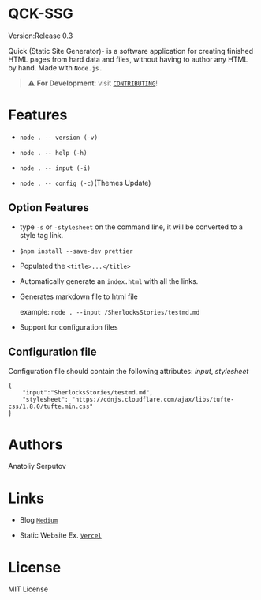 # QCK-SSG

Version:Release 0.3

Quick (Static Site Generator)- is a software application for creating finished HTML pages from hard data and files, without having to author any HTML by hand. Made with `Node.js.`

> :warning: **For Development**: visit [`CONTRIBUTING`](https://github.com/aserputov/QckStaticSiteGenerator/blob/main/CONTRIBUTING.md)!

# Features

- `node . -- version (-v) `

- `node . -- help (-h)`

- `node . -- input (-i)`

- `node . -- config (-c)`(Themes Update)

## Option Features

- type `-s` or `-stylesheet` on the command line, it will be converted to a style tag link.

- `$npm install --save-dev prettier`

- Populated the `<title>...</title>`

- Automatically generate an `index.html` with all the links.

- Generates markdown file to html file

  example: `node . --input /SherlocksStories/testmd.md`

- Support for configuration files

## Configuration file

Configuration file should contain the following attributes: _input_, _stylesheet_

```
{
    "input":"SherlocksStories/testmd.md",
    "stylesheet": "https://cdnjs.cloudflare.com/ajax/libs/tufte-css/1.8.0/tufte.min.css"
}
```

# Authors

Anatoliy Serputov

# Links

- Blog [`Medium`](https://medium.com/@aserputov/qck-ssg-eb593782b856)

- Static Website Ex. [`Vercel`](https://cli-ssg-qck-cmp74iuwg-aserputov.vercel.app)

# License

MIT License
